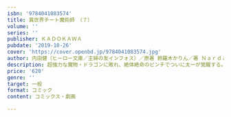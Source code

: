 ```yaml
---
isbn: '9784041083574'
title: 異世界チート魔術師　（７）
volume: ''
series: ''
publisher: ＫＡＤＯＫＡＷＡ
pubdate: '2019-10-26'
cover: 'https://cover.openbd.jp/9784041083574.jpg'
author: 内田健（ヒーロー文庫／主婦の友インフォス）／原著 鈴羅木かりん／著 Ｎａｒｄａｃｋ／企画
description: 超強力な魔物・ドラゴンに敗れ、絶体絶命のピンチでついに太一が覚醒する。
price: '620'
genre: ''
target: 一般
format: コミック
content: コミックス・劇画

---
```

